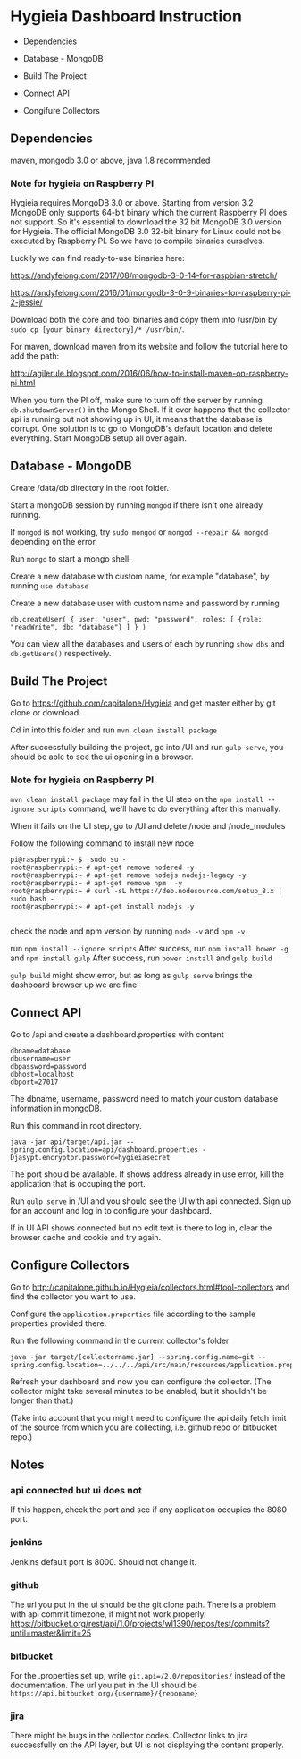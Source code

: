# Hygieia Dashboard Instruction

* Dependencies 

* Database - MongoDB

* Build The Project

* Connect API

* Congifure Collectors

## Dependencies

maven, mongodb 3.0 or above, java 1.8 recommended

### Note for hygieia on Raspberry PI

Hygieia requires MongoDB 3.0 or above. Starting from version 3.2 MongoDB only supports 64-bit binary which the current Raspberry PI does not support. So it's essential to download the 32 bit MongoDB 3.0 version for Hygieia. The official MongoDB 3.0 32-bit binary for Linux could not be executed by Raspberry PI. So we have to compile binaries ourselves.

Luckily we can find ready-to-use binaries here:

https://andyfelong.com/2017/08/mongodb-3-0-14-for-raspbian-stretch/

https://andyfelong.com/2016/01/mongodb-3-0-9-binaries-for-raspberry-pi-2-jessie/

Download both the core and tool binaries and copy them into /usr/bin by `sudo cp [your binary directory]/* /usr/bin/`.

For maven, download maven from its website and follow the tutorial here to add the path:

http://agilerule.blogspot.com/2016/06/how-to-install-maven-on-raspberry-pi.html

When you turn the PI off, make sure to turn off the server by running `db.shutdownServer()` in the Mongo Shell. If it ever happens that the collector api is running but not showing up in UI, it means that the database is corrupt. One solution is to go to MongoDB's default location and delete everything. Start MongoDB setup all over again.


## Database - MongoDB
Create /data/db directory in the root folder.

Start a mongoDB session by running `mongod` if there isn't one already running. 

If `mongod` is not working, try `sudo mongod` or `mongod --repair && mongod` depending on the error.  

Run `mongo` to start a mongo shell.

Create a new database with custom name, for example "database", by running `use database`

Create a new database user with custom name and password by running 
```
db.createUser( { user: "user", pwd: "password", roles: [ {role: "readWrite", db: "database"} ] } )
```

You can view all the databases and users of each by running `show dbs` and `db.getUsers()` respectively.


## Build The Project 
Go to https://github.com/capitalone/Hygieia and get master either by git clone or download.

Cd in into this folder and run `mvn clean install package`

After successfully building the project, go into /UI and run `gulp serve`, you should be able to see the ui opening in a browser.

### Note for hygieia on Raspberry PI
`mvn clean install package` may fail in the UI step on the `npm install --ignore scripts` command, we'll have to do everything after this manually. 

When it fails on the UI step, go to /UI and delete /node and /node_modules

Follow the following command to install new node
```
pi@raspberrypi:~ $  sudo su -
root@raspberrypi:~ # apt-get remove nodered -y
root@raspberrypi:~ # apt-get remove nodejs nodejs-legacy -y
root@raspberrypi:~ # apt-get remove npm  -y
root@raspberrypi:~ # curl -sL https://deb.nodesource.com/setup_8.x | sudo bash -
root@raspberrypi:~ # apt-get install nodejs -y
    
```

check the node and npm version by running `node -v` and `npm -v`

run `npm install --ignore scripts`
After success, run `npm install bower -g` and `npm install gulp`
After success, run `bower install` and `gulp build`

`gulp build` might show error, but as long as `gulp serve` brings the dashboard browser up we are fine. 


## Connect API
Go to /api and create a dashboard.properties with content
```
dbname=database
dbusername=user
dbpassword=password
dbhost=localhost
dbport=27017
```
The dbname, username, password need to match your custom database information in mongoDB.

Run this command in root directory.
```
java -jar api/target/api.jar --spring.config.location=api/dashboard.properties -Djasypt.encryptor.password=hygieiasecret
```

The port should be available. If shows address already in use error, kill the application that is occuping the port.

Run `gulp serve` in /UI and you should see the UI with api connected. Sign up for an account and log in to configure your dashboard.

If in UI API shows connected but no edit text is there to log in, clear the browser cache and cookie and try again.

## Configure Collectors
Go to http://capitalone.github.io/Hygieia/collectors.html#tool-collectors and find the collector you want to use.

Configure the `application.properties` file according to the sample properties provided there.

Run the following command in the current collector's folder
```
java -jar target/[collectorname.jar] --spring.config.name=git --spring.config.location=../../../api/src/main/resources/application.properties
```

Refresh your dashboard and now you can configure the collector. (The collector might take several minutes to be enabled, but it shouldn't be longer than that.)

(Take into account that you might need to configure the api daily fetch limit of the source from which you are collecting, i.e. github repo or bitbucket repo.)



## Notes

### api connected but ui does not
If this happen, check the port and see if any application occupies the 8080 port.

### jenkins
Jenkins default port is 8000. Should not change it.

### github
The url you put in the ui should be the git clone path.
There is a problem with api commit timezone, it might not work properly. 
https://bitbucket.org/rest/api/1.0/projects/wl1390/repos/test/commits?until=master&limit=25

### bitbucket
For the .properties set up, write `git.api=/2.0/repositories/` instead of the documentation. The url you put in the UI should be `https://api.bitbucket.org/{username}/{reponame}`

### jira
There might be bugs in the collector codes. Collector links to jira successfully on the API layer, but UI is not displaying the content properly.
